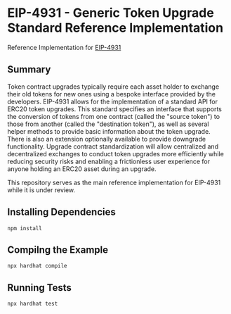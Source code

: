 # EIP-4931 - Generic Token Upgrade Standard Reference Implementation

Reference Implementation for [EIP-4931](https://github.com/ethereum/EIPs/pull/4931)

## Summary
Token contract upgrades typically require each asset holder to exchange their old tokens for new ones using a bespoke interface provided by the developers.
EIP-4931 allows for the implementation of a standard API for ERC20 token upgrades. This standard specifies an interface that supports the conversion
of tokens from one contract (called the "source token") to those from another (called the "destination token"), as well as several helper methods to provide basic
information about the token upgrade. There is also an extension optionally available to provide downgrade functionality. Upgrade contract standardization will allow
centralized and decentralized exchanges to conduct token upgrades more efficiently while reducing security risks and enabling a frictionless user experience for
anyone holding an ERC20 asset during an upgrade.

This repository serves as the main reference implementation for EIP-4931 while it is under review.

## Installing Dependencies
```
npm install
```

## Compilng the Example
```
npx hardhat compile
```

## Running Tests
```
npx hardhat test
```
